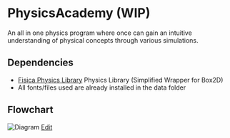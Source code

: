 # PhysicsAcademy (WIP)
An all in one physics program where once can gain an intuitive understanding of physical concepts through various simulations.

## Dependencies
* [Fisica Physics Library](http://www.ricardmarxer.com/fisica/) Physics Library (Simplified Wrapper for Box2D)
* All fonts/files used are already installed in the data folder

## Flowchart
![Diagram](https://github.com/QiLinXue/drawio-github/blob/master/documentation/flowchart/PhysicsAcademy.png)
<a href="https://www.draw.io/#HQiLinXue%2FPhysicsAcademy%2Fmaster%2FPhysicsAcademy.png" target="_blank">Edit</a>
